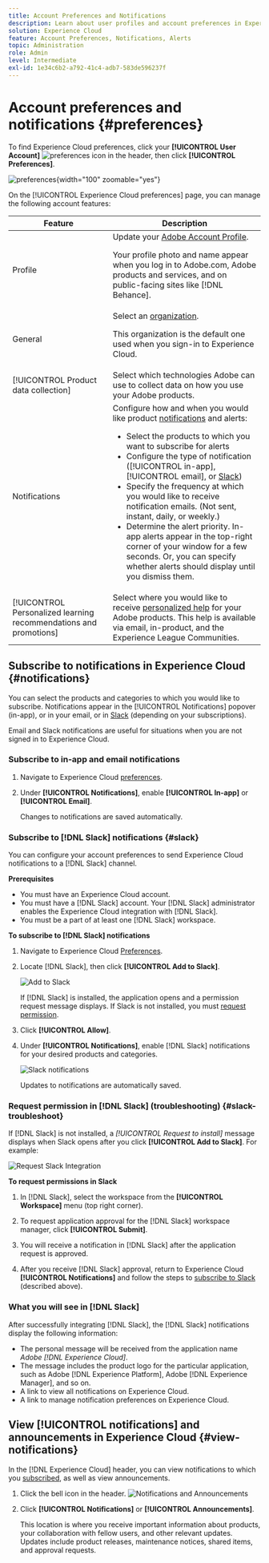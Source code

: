 ```yaml
---
title: Account Preferences and Notifications
description: Learn about user profiles and account preferences in Experience Cloud. Subscribe to product notifications for email and [!DNL Slack], and set up product alerts.
solution: Experience Cloud
feature: Account Preferences, Notifications, Alerts
topic: Administration
role: Admin
level: Intermediate
exl-id: 1e34c6b2-a792-41c4-adb7-583de596237f
---
```

# Account preferences and notifications {#preferences}

To find Experience Cloud preferences, click your **[!UICONTROL User Account]** ![preferences](../assets/preferences-icon-sm.png) icon in the header, then click **[!UICONTROL Preferences]**.

![preferences](../assets/preferences-navigation.png){width="100" zoomable="yes"}

On the [!UICONTROL Experience Cloud preferences] page, you can manage the following account features:

| Feature | Description |
|--- |--- |
|Profile|Update your [Adobe Account Profile](https://account.adobe.com/profile). <p>Your profile photo and name appear when you log in to Adobe.com, Adobe products and services, and on public-facing sites like [!DNL Behance].|
|General|Select an [organization](../administration/organizations.md).<p>This organization is the default one used when you sign-in to Experience Cloud. |
|[!UICONTROL Product data collection]|Select which technologies Adobe can use to collect data on how you use your Adobe products. |
|Notifications| Configure how and when you would like product [notifications](#subscribe-to-notifications-in-experience-cloud) and alerts: <ul><li>Select the products to which you want to subscribe for alerts</li><li>Configure the type of notification ([!UICONTROL in-app], [!UICONTROL email], or [Slack](#slack-notifications))</li><li>Specify the frequency at which you would like to receive notification emails. (Not sent, instant, daily, or weekly.)</li><li>Determine the alert priority. In-app alerts appear in the top-right corner of your window for a few seconds. Or, you can specify whether alerts should display until you dismiss them.</li></ul>|
|[!UICONTROL Personalized learning recommendations and promotions]|Select where you would like to receive [personalized help](personalized-learning.md) for your Adobe products. This help is available via email, in-product, and the Experience League Communities. |

## Subscribe to notifications in Experience Cloud {#notifications}

You can select the products and categories to which you would like to subscribe. Notifications appear in the [!UICONTROL Notifications] popover (in-app), or in your email, or in [Slack](#slack-notifications) (depending on your subscriptions).

Email and Slack notifications are useful for situations when you are not signed in to Experience Cloud. 

### Subscribe to in-app and email notifications

1. Navigate to Experience Cloud [preferences](https://experience.adobe.com/preferences).

1. Under **[!UICONTROL Notifications]**, enable **[!UICONTROL In-app]** or **[!UICONTROL Email]**.

   Changes to notifications are saved automatically.

### Subscribe to [!DNL Slack] notifications {#slack}

You can configure your account preferences to send Experience Cloud notifications to a [!DNL Slack] channel. 

**Prerequisites**

* You must have an Experience Cloud account.
* You must have a [!DNL Slack] account. Your [!DNL Slack] administrator enables the Experience Cloud integration with [!DNL Slack].
* You must be a part of at least one [!DNL Slack] workspace.

**To subscribe to [!DNL Slack] notifications**

1. Navigate to Experience Cloud [Preferences](https://experience.adobe.com/preferences).

1. Locate [!DNL Slack], then click **[!UICONTROL Add to Slack]**.

   ![Add to Slack](../assets/add-to-slack.png)

   If [!DNL Slack] is installed, the application opens and a permission request message displays. If Slack is not installed, you must [request permission](#slack-troubleshoot).

1. Click **[!UICONTROL Allow]**.

1. Under **[!UICONTROL Notifications]**, enable [!DNL Slack] notifications for your desired products and categories.

   ![Slack notifications](../assets/slack.png)

   Updates to notifications are automatically saved.

### Request permission in [!DNL Slack] (troubleshooting) {#slack-troubleshoot}

If [!DNL Slack] is not installed, a _[!UICONTROL Request to install]_ message displays when Slack opens after you click **[!UICONTROL Add to Slack]**. For example:

   ![Request Slack Integration](../assets/slack-workspace.png)

**To request permissions in Slack**

1. In [!DNL Slack], select the workspace from the **[!UICONTROL Workspace]** menu (top right corner).
   
1. To request application approval for the [!DNL Slack] workspace manager, click **[!UICONTROL Submit]**.
   
1. You will receive a notification in [!DNL Slack] after the application request is approved.
   
1. After you receive [!DNL Slack] approval, return to Experience Cloud **[!UICONTROL Notifications]** and follow the steps to [subscribe to Slack](#slack-notifications) (described above).

### What you will see in [!DNL Slack]

After successfully integrating [!DNL Slack], the [!DNL Slack] notifications display the following information:

* The personal message will be received from the application name _Adobe [!DNL Experience Cloud]_.
* The message includes the product logo for the particular application, such as Adobe [!DNL Experience Platform], Adobe [!DNL Experience Manager], and so on.
* A link to view all notifications on Experience Cloud.
* A link to manage notification preferences on Experience Cloud. 

## View [!UICONTROL notifications] and announcements in Experience Cloud {#view-notifications}

In the [!DNL Experience Cloud] header, you can view notifications to which you [subscribed](#notifications), as well as view announcements.

1. Click the bell icon in the header. ![Notifications and Announcements](../assets/bell-icon.png)

1. Click **[!UICONTROL Notifications]** or **[!UICONTROL Announcements]**.

   This location is where you receive important information about products, your collaboration with fellow users, and other relevant updates. Updates include product releases, maintenance notices, shared items, and approval requests.

